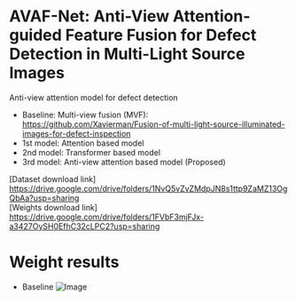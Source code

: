 # AVAF-Net: Anti-View Attention-guided Feature Fusion for Defect Detection in Multi-Light Source Images 
Anti-view attention model for defect detection
- Baseline: Multi-view fusion (MVF): https://github.com/Xavierman/Fusion-of-multi-light-source-illuminated-images-for-defect-inspection
- 1st model: Attention based model
- 2nd model: Transformer based model
- 3rd model: Anti-view attention based model (Proposed)



[Dataset download link] https://drive.google.com/drive/folders/1NvQ5vZvZMdpJN8s1ttp9ZaMZ13OgQbAa?usp=sharing<br>[Weights download link] https://drive.google.com/drive/folders/1FVbF3mjFJx-a3427OySH0EfhC32cLPC2?usp=sharing

# Weight results
- Baseline
![Image](https://github.com/user-attachments/assets/158cb349-0190-4522-b071-a9fa48b39cda)

